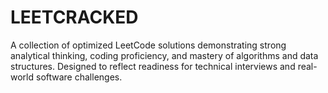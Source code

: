 # LEETCRACKED
A collection of optimized LeetCode solutions demonstrating strong analytical thinking, coding proficiency, and mastery of algorithms and data structures. Designed to reflect readiness for technical interviews and real-world software challenges.

